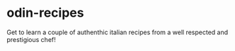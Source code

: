 # odin-recipes
Get to learn a couple of authenthic italian recipes from a well respected and prestigious chef!